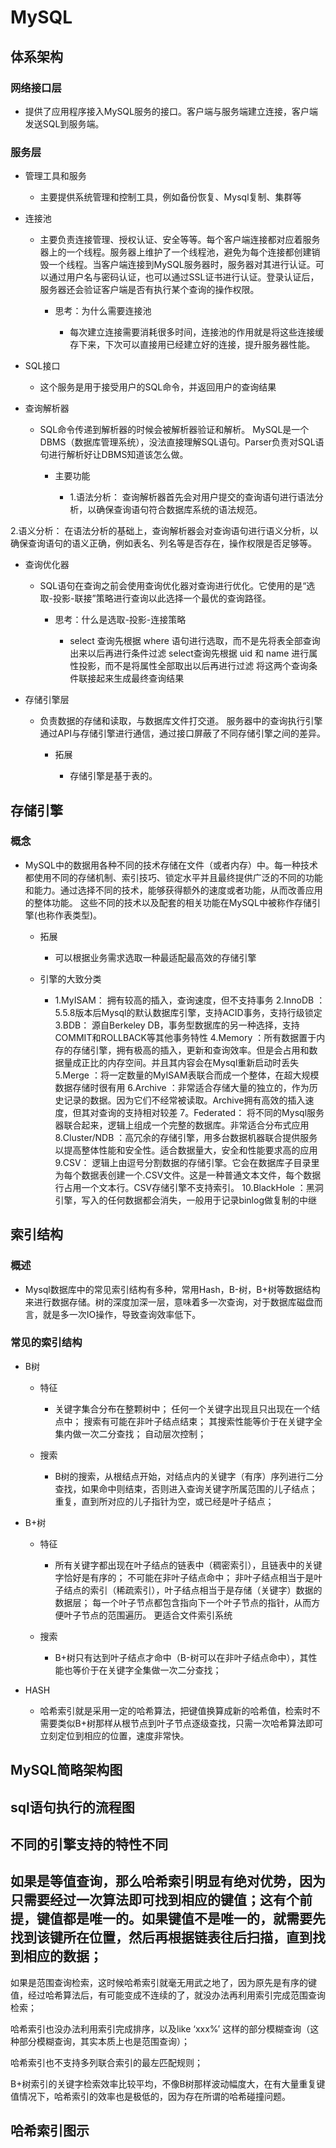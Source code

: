 # MySQL

## 体系架构

### 网络接口层

- 提供了应用程序接入MySQL服务的接口。客户端与服务端建立连接，客户端发送SQL到服务端。

### 服务层

- 管理工具和服务

	- 主要提供系统管理和控制工具，例如备份恢复、Mysql复制、集群等

- 连接池

	- 主要负责连接管理、授权认证、安全等等。每个客户端连接都对应着服务器上的一个线程。服务器上维护了一个线程池，避免为每个连接都创建销毁一个线程。当客户端连接到MySQL服务器时，服务器对其进行认证。可以通过用户名与密码认证，也可以通过SSL证书进行认证。登录认证后，服务器还会验证客户端是否有执行某个查询的操作权限。

		- 思考：为什么需要连接池 

			- 每次建立连接需要消耗很多时间，连接池的作用就是将这些连接缓存下来，下次可以直接用已经建立好的连接，提升服务器性能。

- SQL接口

	- 这个服务是用于接受用户的SQL命令，并返回用户的查询结果

- 查询解析器

	- SQL命令传递到解析器的时候会被解析器验证和解析。
MySQL是一个DBMS（数据库管理系统），没法直接理解SQL语句。Parser负责对SQL语句进行解析好让DBMS知道该怎么做。

		-  主要功能

			- 1.语法分析： 查询解析器首先会对用户提交的查询语句进行语法分析，以确保查询语句符合数据库系统的语法规范。

2.语义分析： 在语法分析的基础上，查询解析器会对查询语句进行语义分析，以确保查询语句的语义正确，例如表名、列名等是否存在，操作权限是否足够等。

- 查询优化器

	- SQL语句在查询之前会使用查询优化器对查询进行优化。它使用的是“选取-投影-联接”策略进行查询以此选择一个最优的查询路径。 

		- 思考：什么是选取-投影-连接策略

			- select 查询先根据 where 语句进行选取，而不是先将表全部查询出来以后再进行条件过滤
select查询先根据 uid 和 name 进行属性投影，而不是将属性全部取出以后再进行过滤
将这两个查询条件联接起来生成最终查询结果

- 存储引擎层

	-  负责数据的存储和读取，与数据库文件打交道。 服务器中的查询执行引擎通过API与存储引擎进行通信，通过接口屏蔽了不同存储引擎之间的差异。

		- 拓展

			- 存储引擎是基于表的。

## 存储引擎

### 概念

- MySQL中的数据用各种不同的技术存储在文件（或者内存）中。每一种技术都使用不同的存储机制、索引技巧、锁定水平并且最终提供广泛的不同的功能和能力。通过选择不同的技术，能够获得额外的速度或者功能，从而改善应用的整体功能。 这些不同的技术以及配套的相关功能在MySQL中被称作存储引擎(也称作表类型)。

	- 拓展

		- 可以根据业务需求选取一种最适配最高效的存储引擎

	- 引擎的大致分类

		- 1.MyISAM： 拥有较高的插入，查询速度，但不支持事务
2.InnoDB ：5.5.8版本后Mysql的默认数据库引擎，支持ACID事务，支持行级锁定
3.BDB： 源自Berkeley DB，事务型数据库的另一种选择，支持COMMIT和ROLLBACK等其他事务特性
4.Memory ：所有数据置于内存的存储引擎，拥有极高的插入，更新和查询效率。但是会占用和数据量成正比的内存空间。并且其内容会在Mysql重新启动时丢失
5.Merge ：将一定数量的MyISAM表联合而成一个整体，在超大规模数据存储时很有用
6.Archive ：非常适合存储大量的独立的，作为历史记录的数据。因为它们不经常被读取。Archive拥有高效的插入速度，但其对查询的支持相对较差
7。Federated： 将不同的Mysql服务器联合起来，逻辑上组成一个完整的数据库。非常适合分布式应用
8.Cluster/NDB ：高冗余的存储引擎，用多台数据机器联合提供服务以提高整体性能和安全性。适合数据量大，安全和性能要求高的应用
9.CSV： 逻辑上由逗号分割数据的存储引擎。它会在数据库子目录里为每个数据表创建一个.CSV文件。这是一种普通文本文件，每个数据行占用一个文本行。CSV存储引擎不支持索引。
10.BlackHole ：黑洞引擎，写入的任何数据都会消失，一般用于记录binlog做复制的中继

## 索引结构

###  概述

- Mysql数据库中的常见索引结构有多种，常用Hash，B-树，B+树等数据结构来进行数据存储。树的深度加深一层，意味着多一次查询，对于数据库磁盘而言，就是多一次IO操作，导致查询效率低下。

### 常见的索引结构

- B树

	- 特征

		- 关键字集合分布在整颗树中；
任何一个关键字出现且只出现在一个结点中；
搜索有可能在非叶子结点结束；
其搜索性能等价于在关键字全集内做一次二分查找；
自动层次控制；

	- 搜索

		- B树的搜索，从根结点开始，对结点内的关键字（有序）序列进行二分查找，如果命中则结束，否则进入查询关键字所属范围的儿子结点；重复，直到所对应的儿子指针为空，或已经是叶子结点；

- B+树

	- 特征

		- 所有关键字都出现在叶子结点的链表中（稠密索引），且链表中的关键字恰好是有序的；
不可能在非叶子结点命中；
非叶子结点相当于是叶子结点的索引（稀疏索引），叶子结点相当于是存储（关键字）数据的数据层；
每一个叶子节点都包含指向下一个叶子节点的指针，从而方便叶子节点的范围遍历。
更适合文件索引系统

	- 搜索

		- B+树只有达到叶子结点才命中（B-树可以在非叶子结点命中），其性能也等价于在关键字全集做一次二分查找；

- HASH

	- 哈希索引就是采用一定的哈希算法，把键值换算成新的哈希值，检索时不需要类似B+树那样从根节点到叶子节点逐级查找，只需一次哈希算法即可立刻定位到相应的位置，速度非常快。

## MySQL简略架构图

## sql语句执行的流程图

## 不同的引擎支持的特性不同

## 如果是等值查询，那么哈希索引明显有绝对优势，因为只需要经过一次算法即可找到相应的键值；这有个前提，键值都是唯一的。如果键值不是唯一的，就需要先找到该键所在位置，然后再根据链表往后扫描，直到找到相应的数据；

如果是范围查询检索，这时候哈希索引就毫无用武之地了，因为原先是有序的键值，经过哈希算法后，有可能变成不连续的了，就没办法再利用索引完成范围查询检索；

哈希索引也没办法利用索引完成排序，以及like ‘xxx%’ 这样的部分模糊查询（这种部分模糊查询，其实本质上也是范围查询）；

哈希索引也不支持多列联合索引的最左匹配规则；

B+树索引的关键字检索效率比较平均，不像B树那样波动幅度大，在有大量重复键值情况下，哈希索引的效率也是极低的，因为存在所谓的哈希碰撞问题。

## 哈希索引图示


